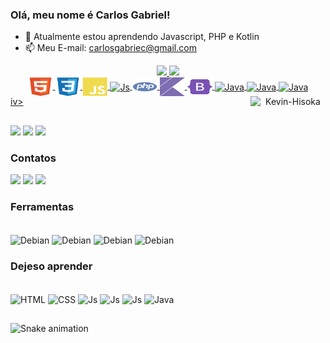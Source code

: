 ### Olá, meu nome é Carlos Gabriel!
- 🌱 Atualmente estou aprendendo Javascript, PHP e Kotlin
- 📫 Meu E-mail: carlosgabriec@gmail.com
<!--
**carlosgabriel1234/carlosgabriel1234** is a ✨ _special_ ✨ repository because its `README.md` (this file) appears on your GitHub profile.

- 🌱 Atualmente estou aprendendo Javascript, PHP e Kotlin
- 📫 Meu E-mail: carlosgabriec@gmail.com
-->
<div align="center">
  <a href="https://github.com/carlosgabriel1234">
  <img height="180em" src="https://github-readme-stats.vercel.app/api?username=carlosgabriel1234&show_icons=true&theme=dracula&include_all_commits=true&count_private=true"/>
  <img height="180em" src="https://github-readme-stats.vercel.app/api/top-langs/?username=carlosgabriel1234&layout=compact&langs_count=7&theme=dracula"/>
</d<div style="display: inline_block"><br>
  <img align="center" alt="HTML" height="30" width="40" src="https://raw.githubusercontent.com/devicons/devicon/master/icons/html5/html5-original.svg ">
  <img align="center" alt="CSS" height="30" width="40" src="https://raw.githubusercontent.com/devicons/devicon/master/icons/css3/css3-original.svg ">
  <img align="center" alt="Js" height="30" width="40" src="https://raw.githubusercontent.com/devicons/devicon/master/icons/javascript/javascript-plain.svg ">
  <img align="center" alt="Js" height="30" width="40" src="https://cdn.jsdelivr.net/gh/devicons/devicon/icons/sass/sass-original.svg ">
  <img align="center" alt="PHP" height="30" width="40" src="https://raw.githubusercontent.com/devicons/devicon/master/icons/php/php-plain.svg ">
  <img align="center" alt="Kotlin" height="30" width="40" src="https://raw.githubusercontent.com/devicons/devicon/master/icons/kotlin/kotlin-plain.svg ">
  <img align="center" alt="Bootstrap" height="30" width="40" src="https://raw.githubusercontent.com/devicons/devicon/master/icons/bootstrap/bootstrap-plain.svg ">
  <img align="center" alt="Java" height="30" width="40" src="https://cdn.jsdelivr.net/gh/devicons/devicon/icons/java/java-original.svg ">
  <img align="center" alt="Java" height="30" width="40" src="https://cdn.jsdelivr.net/gh/devicons/devicon/icons/spring/spring-original.svg " />
  <img align="center" alt="Java" height="30" width="40" src="https://cdn.jsdelivr.net/gh/devicons/devicon/icons/angularjs/angularjs-original.svg " />
  <img align="right" alt="Kevin-Hisoka" border-radius="20" height="120" width="120" src="https://c.tenor.com/IUoeL5tbyLIAAAAd/hisoka-hunter- x-hunter.gif">
</div>iv>
 
 ##
  
 <div> 
  <a href="https://instagram.com/" target="_blank"><img src="https://img.shields.io/badge/-Instagram-%23E4405F?style=for-the-badge&logo=instagram&logoColor=white" target="_blank"></a>
  <a href = "mailto:carlosgabriec@gmail.com"><img src="https://img.shields.io/badge/-Gmail-%23333?style=for-the-badge&logo=gmail&logoColor=white" target="_blank"></a>
  <a href="https://www.linkedin.com/in/" target="_blank"><img src="https://img.shields.io/badge/-LinkedIn-%230077B5?style=for-the-badge&logo=linkedin&logoColor=white" target="_blank"></a> 
 
  
 
</div>
  
### Contatos

<div style="display: inline_block;">
  
  <a href="https://api.whatsapp.com/send?phone=5511933177140" target="_blank" rel="noopener"><img src="https://img.shields.io/badge/WhatsApp-25D366?style=for-the-badge&logo=whatsapp&logoColor=white"></a> 
  <a href="https://www.linkedin.com/in/carlos-gabriel-193914212" target="_blank"><img src="https://img.shields.io/badge/-LinkedIn-%230077B5?style=for-the-badge&logo=linkedin&logoColor=white" target="_blank"></a>
  <a href = "mailto:programador.carlosgabriec@gmail.com" target="_blank"><img src="https://img.shields.io/badge/Gmail-D14836?style=for-the-badge&logo=gmail&logoColor=white" target="_blank"></a>
    
</div>
  
  
### Ferramentas
                                                                                                                                      
<div style="display: inline_block"><br>
  <img align="center" alt="Debian" height="30" width="40" src="https://cdn.jsdelivr.net/gh/devicons/devicon/icons/vscode/vscode-original.svg"">
  <img align="center" alt="Debian" height="30" width="40" src="https://cdn.jsdelivr.net/gh/devicons/devicon/icons/figma/figma-original.svg">
  <img align="center" alt="Debian" height="30" width="40" src="https://cdn.jsdelivr.net/gh/devicons/devicon/icons/mysql/mysql-original.svg">
  <img align="center" alt="Debian" height="30" width="40" src="https://cdn.jsdelivr.net/gh/devicons/devicon/icons/windows8/windows8-original.svg"                     </div>

  
### Dejeso aprender

<div style="display: inline_block"><br>
  <img align="center" alt="HTML" height="30" width="40" src="https://cdn.jsdelivr.net/gh/devicons/devicon/icons/angularjs/angularjs-original.svg">
  <img align="center" alt="CSS" height="30" width="40" src="https://cdn.jsdelivr.net/gh/devicons/devicon/icons/react/react-original-wordmark.svg">
  <img align="center" alt="Js" height="30" width="40" src="https://cdn.jsdelivr.net/gh/devicons/devicon/icons/nodejs/nodejs-original.svg">
  <img align="center" alt="Js" height="30" width="40" src="https://cdn.jsdelivr.net/gh/devicons/devicon/icons/typescript/typescript-original.svg">
  <img align="center" alt="Js" height="30" width="40" src="https://cdn.jsdelivr.net/gh/devicons/devicon/icons/jquery/jquery-plain-wordmark.svg">   
  <img align="center" alt="Java" height="30" width="40" src="https://cdn.jsdelivr.net/gh/devicons/devicon/icons/java/java-original.svg"></div>
                                                                                                                                                 
##

  
![Snake animation](https://github.com/carlosgabriel1234/carlosgabriel1234/blob/output/github-contribution-grid-snake.svg)
